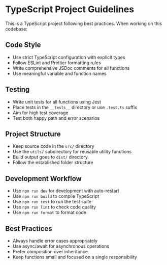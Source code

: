 <!-- Use this file to provide workspace-specific custom instructions to Copilot. For more details, visit https://code.visualstudio.com/docs/copilot/copilot-customization#_use-a-githubcopilotinstructionsmd-file -->

# TypeScript Project Guidelines

This is a TypeScript project following best practices. When working on this codebase:

## Code Style

- Use strict TypeScript configuration with explicit types
- Follow ESLint and Prettier formatting rules
- Write comprehensive JSDoc comments for all functions
- Use meaningful variable and function names

## Testing

- Write unit tests for all functions using Jest
- Place tests in the `__tests__` directory or use `.test.ts` suffix
- Aim for high test coverage
- Test both happy path and error scenarios

## Project Structure

- Keep source code in the `src/` directory
- Use the `utils/` subdirectory for reusable utility functions
- Build output goes to `dist/` directory
- Follow the established folder structure

## Development Workflow

- Use `npm run dev` for development with auto-restart
- Use `npm run build` to compile TypeScript
- Use `npm run test` to run the test suite
- Use `npm run lint` to check code quality
- Use `npm run format` to format code

## Best Practices

- Always handle error cases appropriately
- Use async/await for asynchronous operations
- Prefer composition over inheritance
- Keep functions small and focused on a single responsibility
